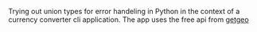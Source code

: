 Trying out union types for error handeling in Python in the context of a currency converter cli application. 
The app uses the free api from [getgeo](https://currency.getgeoapi.com/) 
